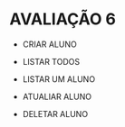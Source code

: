 # AVALIAÇÃO 6



- CRIAR ALUNO


  
- LISTAR TODOS


  
- LISTAR UM ALUNO


  
- ATUALIAR ALUNO


  
- DELETAR ALUNO
